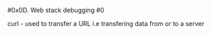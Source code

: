 #0x0D. Web stack debugging #0

curl - used to transfer a URL i.e transfering data from or to a server
